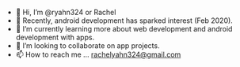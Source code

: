 - 👋 Hi, I’m @ryahn324 or Rachel
- 👀 Recently, android development has sparked interest (Feb 2020).
- 🌱 I’m currently learning more about web development and android development with apps.
- 💞️ I’m looking to collaborate on app projects.
- 📫 How to reach me ... rachelyahn324@gmail.com

<!---
ryahn324/ryahn324 is a ✨ special ✨ repository because its `README.md` (this file) appears on your GitHub profile.
You can click the Preview link to take a look at your changes.
--->
